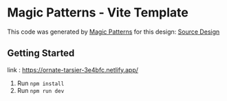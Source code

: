 # Magic Patterns - Vite Template

This code was generated by [Magic Patterns](https://magicpatterns.com) for this design: [Source Design](https://magicpatterns.com/c/ny8opw931s7mx2tkzj5cks)

## Getting Started

link : https://ornate-tarsier-3e4bfc.netlify.app/

1. Run `npm install`
2. Run `npm run dev`
